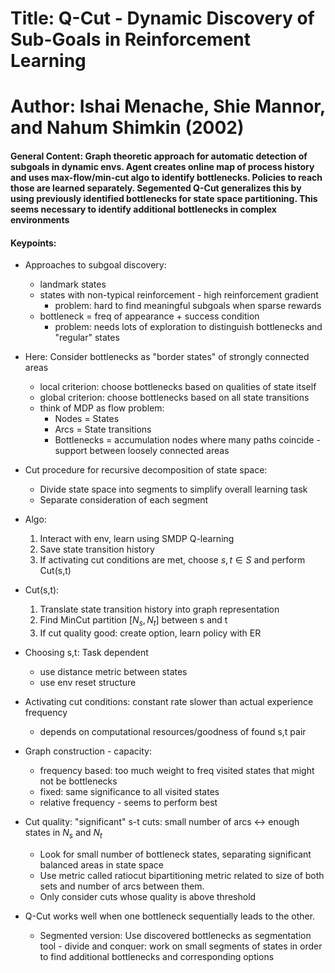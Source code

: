 # Title: Q-Cut - Dynamic Discovery of Sub-Goals in Reinforcement Learning

# Author: Ishai Menache, Shie Mannor, and Nahum Shimkin (2002)

#### General Content: Graph theoretic approach for automatic detection of subgoals in dynamic envs. Agent creates online map of process history and uses max-flow/min-cut algo to identify bottlenecks. Policies to reach those are learned separately. Segemented Q-Cut generalizes this by using previously identified bottlenecks for state space partitioning. This seems necessary to identify additional bottlenecks in complex environments


#### Keypoints: 

* Approaches to subgoal discovery:
	* landmark states
	* states with non-typical reinforcement - high reinforcement gradient
		* problem: hard to find meaningful subgoals when sparse rewards 
	* bottleneck = freq of appearance + success condition
		* problem: needs lots of exploration to distinguish bottlenecks and "regular" states

* Here: Consider bottlenecks as "border states" of strongly connected areas
	* local criterion: choose bottlenecks based on qualities of state itself
	* global criterion: choose bottlenecks based on all state transitions
	* think of MDP as flow problem:
		* Nodes = States
		* Arcs = State transitions
		* Bottlenecks = accumulation nodes where many paths coincide - support between loosely connected areas    

* Cut procedure for recursive decomposition of state space:
	* Divide state space into segments to simplify overall learning task
	* Separate consideration of each segment

* Algo:
	1. Interact with env, learn using SMDP Q-learning
	2. Save state transition history
	3. If activating cut conditions are met, choose $s,t \in S$ and perform Cut(s,t)

* Cut(s,t):
	1. Translate state transition history into graph representation
	2. Find MinCut partition $[N_s, N_t]$ between s and t 
	3. If cut quality good: create option, learn policy with ER

* Choosing s,t: Task dependent
	* use distance metric between states
	* use env reset structure

* Activating cut conditions: constant rate slower than actual experience frequency
	* depends on computational resources/goodness of found s,t pair

* Graph construction - capacity:
	* frequency based: too much weight to freq visited states that might not be bottlenecks
	* fixed: same significance to all visited states
	* relative frequency - seems to perform best

* Cut quality: "significant" s-t cuts: small number of arcs <-> enough states in $N_s$ and $N_t$
	* Look for small number of bottleneck states, separating significant balanced areas in state space
	* Use metric called ratiocut bipartitioning metric related to size of both sets and number of arcs between them.     
	* Only consider cuts whose quality is above threshold

* Q-Cut works well when one bottleneck sequentially leads to the other.
	* Segmented version: Use discovered bottlenecks as segmentation tool - divide and conquer: work on small segments of states in order to find additional bottlenecks and corresponding options   	       